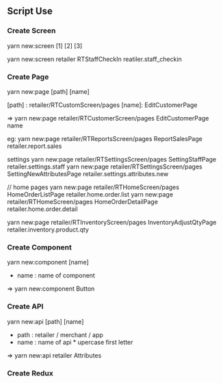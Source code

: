 ## Script Use

### Create Screen

yarn new:screen [1] [2] [3]

yarn new:screen retailer RTStaffCheckIn reatiler.staff_checkin

### Create Page

yarn new:page [path] [name]

[path] : retailer/RTCustomScreen/pages
[name]: EditCustomerPage

=> yarn new:page retailer/RTCustomerScreen/pages EditCustomerPage name

eg: yarn new:page retailer/RTReportsScreen/pages ReportSalesPage retailer.report.sales

settings
yarn new:page retailer/RTSettingsScreen/pages SettingStaffPage retailer.settings.staff
yarn new:page retailer/RTSettingsScreen/pages SettingNewAttributesPage retailer.settings.attributes.new

// home pages
yarn new:page retailer/RTHomeScreen/pages HomeOrderListPage retailer.home.order.list
yarn new:page retailer/RTHomeScreen/pages HomeOrderDetailPage retailer.home.order.detail

yarn new:page retailer/RTInventoryScreen/pages InventoryAdjustQtyPage retailer.inventory.product.qty

### Create Component

yarn new:component [name]

- name : name of component

=> yarn new:component Button

### Create API

yarn new:api [path] [name]

- path : retailer / merchant / app
- name : name of api \* upercase first letter

=> yarn new:api retailer Attributes

### Create Redux
